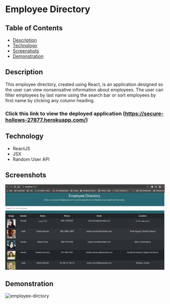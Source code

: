 # Employee Directory

## Table of Contents
* [Description](#description)
* [Technology](#technology)
* [Screenshots](#screenshots)
* [Demonstration](#demonstration)

## Description
This employee directory, created using React, is an application designed so the user can view nonsensative information about employees. The user can filter employees by last name using the search bar or sort employees by first name by clicking any column heading.

### Click this link to view the deployed application (https://secure-hollows-27877.herokuapp.com/) 

## Technology
* ReactJS
* JSX
* Random User API

## Screenshots

![employee-directory](assets/employee-directory.png)


## Demonstration
![employee-dirctory](assets/employee-directory.gif)